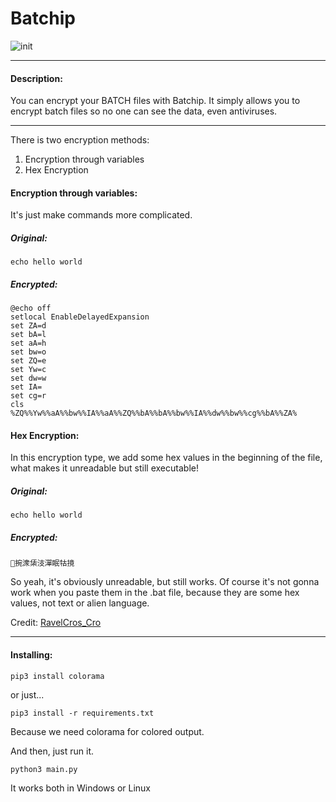 # Batchip

![__init__](https://github.com/MugoSquero/Batchip/raw/main/welcome.png)

----------
#### Description:
You can encrypt your BATCH files with Batchip.
It simply allows you to encrypt batch files so no one can see the data, even antiviruses.

---------
There is two encryption methods:

 1. Encryption through variables
 2. Hex Encryption

#### Encryption through variables:
It's just make commands more complicated.
##### Original:
	echo hello world
##### Encrypted:
	@echo off
	setlocal EnableDelayedExpansion
	set ZA=d
	set bA=l
	set aA=h
	set bw=o
	set ZQ=e
	set Yw=c
	set dw=w
	set IA= 
	set cg=r
	cls
	%ZQ%%Yw%%aA%%bw%%IA%%aA%%ZQ%%bA%%bA%%bw%%IA%%dw%%bw%%cg%%bA%%ZA%

#### Hex Encryption:
In this encryption type, we add some hex values in the beginning of the file, what makes it unreadable but still executable!
##### Original:
	echo hello world
##### Encrypted:
	਍捥潨栠汥潬眠牯摬

So yeah, it's obviously unreadable, but still works.
Of course it's not gonna work when you paste them in the .bat file, because they are some hex values, not text or alien language.

Credit: [RavelCros_Cro](https://www.youtube.com/c/RavelCrosCro/featured)

----------

#### Installing:
	pip3 install colorama

or just...

	pip3 install -r requirements.txt

Because we need colorama for colored output.

And then, just run it.

	python3 main.py

It works both in Windows or Linux
